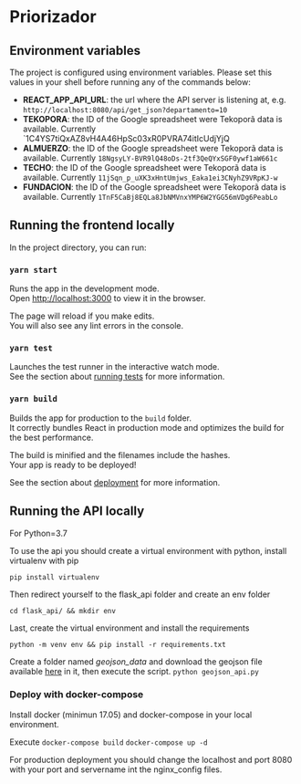 # Priorizador

## Environment variables

The project is configured using environment variables. Please set this values in your shell before running any of the commands below:

- **REACT_APP_API_URL**: the url where the API server is listening at, e.g. `http://localhost:8080/api/get_json?departamento=10`
- **TEKOPORA**: the ID of the Google spreadsheet were Tekoporã data is available. Currently `1C4YS7tiQxAZ8vH4A46HpSc03xR0PVRA74itIcUdjYjQ
- **ALMUERZO**: the ID of the Google spreadsheet were Tekoporã data is available. Currently `18NgsyLY-BVR9lQ48oDs-2tf3QeQYxSGF0ywf1aW661c`
- **TECHO**: the ID of the Google spreadsheet were Tekoporã data is available. Currently `11jSqn_p_uXK3xHntUmjws_Eaka1ei3CNyhZ9VRpKJ-w`
- **FUNDACION**: the ID of the Google spreadsheet were Tekoporã data is available. Currently `1TnF5CaBj8EQLa8JbNMVnxYMP6W2YGG56mVDg6PeabLo`

## Running the frontend locally

In the project directory, you can run:

### `yarn start`

Runs the app in the development mode.<br />
Open [http://localhost:3000](http://localhost:3000) to view it in the browser.

The page will reload if you make edits.<br />
You will also see any lint errors in the console.

### `yarn test`

Launches the test runner in the interactive watch mode.<br />
See the section about [running tests](https://facebook.github.io/create-react-app/docs/running-tests) for more information.

### `yarn build`

Builds the app for production to the `build` folder.<br />
It correctly bundles React in production mode and optimizes the build for the best performance.

The build is minified and the filenames include the hashes.<br />
Your app is ready to be deployed!

See the section about [deployment](https://facebook.github.io/create-react-app/docs/deployment) for more information.

## Running the API locally

For Python=3.7

To use the api you should create a virtual environment with python, install virtualenv with pip

`pip install virtualenv`

Then redirect yourself to the flask_api folder and create an env folder

`cd flask_api/ && mkdir env`

Last, create the virtual environment and install the requirements

`python -m venv env && pip install -r requirements.txt`

Create a folder named *geojson_data* and download the geojson file available [here](http://geo.stp.gov.py/u/dgeec/tables/dgeec.paraguay_2012_barrrios_y_localidades/public/map) in it, then execute the script.
`python geojson_api.py`

### Deploy with docker-compose

Install docker (minimun 17.05) and docker-compose in your local environment.

Execute
`docker-compose build`
`docker-compose up -d`

For production deployment you should change the localhost and port 8080 with your port and servername int the nginx_config files.
